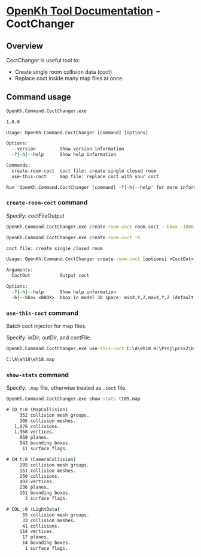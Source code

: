 # [OpenKh Tool Documentation](../index.md) - CoctChanger

## Overview

CoctChanger is useful tool to:

- Create single room collision data (coct)
- Replace coct inside many map files at once.

## Command usage

```bat
OpenKh.Command.CoctChanger.exe

1.0.0

Usage: OpenKh.Command.CoctChanger [command] [options]

Options:
  --version         Show version information
  -?|-h|--help      Show help information

Commands:
  create-room-coct  coct file: create single closed room
  use-this-coct     map file: replace coct with your coct

Run 'OpenKh.Command.CoctChanger [command] -?|-h|--help' for more information about a command.
```

### `create-room-coct` command

Specify: coctFileOutput

```bat
OpenKh.Command.CoctChanger.exe create-room-coct room.coct --bbox -1800,-500,-1800,1800,1000,1800

```

```bat
OpenKh.Command.CoctChanger.exe create-room-coct -h

coct file: create single closed room

Usage: OpenKh.Command.CoctChanger create-room-coct [options] <CoctOut>

Arguments:
  CoctOut           Output coct

Options:
  -?|-h|--help      Show help information
  -b|--bbox <BBOX>  bbox in model 3D space: minX,Y,Z,maxX,Y,Z (default: ...)

```

### `use-this-coct` command

Batch coct injector for map files.

Specify: inDir, outDir, and coctFile.

```bat
OpenKh.Command.CoctChanger.exe use-this-coct C:\A\eh18 H:\Proj\pcsx2\bin\inject.f266b00b\map\jp room.coct

C:\A\eh18\eh18.map
```

### `show-stats` command

Specify: `.map` file, otherwise treated as `.coct` file.

```bat
OpenKh.Command.CoctChanger.exe show-stats tt05.map

# ID_t:0 (MapCollision)
     352 collision mesh groups.
     306 collision meshes.
   1,076 collisions.
   1,968 vertices.
     869 planes.
     943 bounding boxes.
      11 surface flags.

# CH_t:0 (CameraCollision)
     205 collision mesh groups.
     151 collision meshes.
     250 collisions.
     492 vertices.
     236 planes.
     151 bounding boxes.
       3 surface flags.

# COL_:0 (LightData)
      55 collision mesh groups.
      33 collision meshes.
      41 collisions.
     114 vertices.
      17 planes.
      14 bounding boxes.
       1 surface flags.
```
